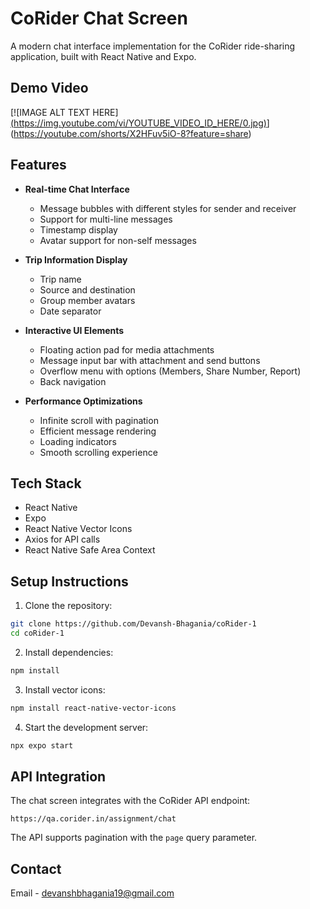 # CoRider Chat Screen

A modern chat interface implementation for the CoRider ride-sharing application, built with React Native and Expo.

## Demo Video
[![IMAGE ALT TEXT HERE][(https://img.youtube.com/vi/YOUTUBE_VIDEO_ID_HERE/0.jpg)](https://www.youtube.com/watch?v=YOUTUBE_VIDEO_ID_HERE)](https://youtube.com/shorts/X2HFuv5iO-8?feature=share)

## Features

- **Real-time Chat Interface**
  - Message bubbles with different styles for sender and receiver
  - Support for multi-line messages
  - Timestamp display
  - Avatar support for non-self messages

- **Trip Information Display**
  - Trip name
  - Source and destination
  - Group member avatars
  - Date separator

- **Interactive UI Elements**
  - Floating action pad for media attachments
  - Message input bar with attachment and send buttons
  - Overflow menu with options (Members, Share Number, Report)
  - Back navigation

- **Performance Optimizations**
  - Infinite scroll with pagination
  - Efficient message rendering
  - Loading indicators
  - Smooth scrolling experience

## Tech Stack

- React Native
- Expo
- React Native Vector Icons
- Axios for API calls
- React Native Safe Area Context

## Setup Instructions

1. Clone the repository:
```bash
git clone https://github.com/Devansh-Bhagania/coRider-1
cd coRider-1
```

2. Install dependencies:
```bash
npm install
```

3. Install vector icons:
```bash
npm install react-native-vector-icons
```

4. Start the development server:
```bash
npx expo start
```

## API Integration

The chat screen integrates with the CoRider API endpoint:
```
https://qa.corider.in/assignment/chat
```

The API supports pagination with the `page` query parameter.

## Contact

Email - devanshbhagania19@gmail.com
